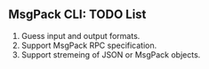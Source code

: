 ## MsgPack CLI: TODO List

1. Guess input and output formats.
2. Support MsgPack RPC specification.
3. Support stremeing of JSON or MsgPack objects.
